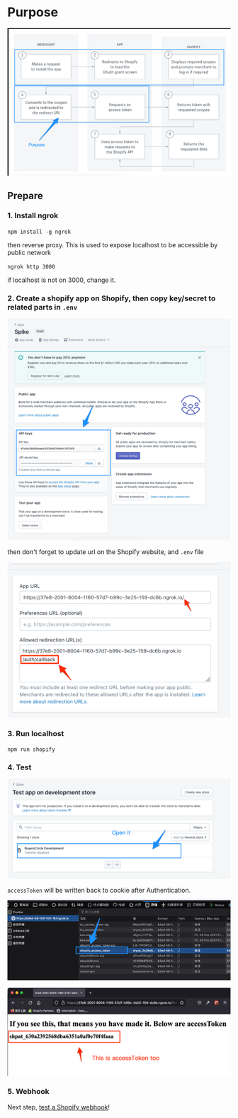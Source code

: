 # Purpose

![screenshot](/target.png)

## Prepare

### 1. Install ngrok

`
npm install -g ngrok
`

then reverse proxy. This is used to expose localhost to be accessible by public network

`ngrok http 3000`

if localhost is not on 3000, change it.


### 2. Create a shopify app on Shopify, then copy key/secret to related parts in `.env`

![screenshot](/key-secret.png)

then don't forget to update url on the Shopify website, and `.env` file

![screenshot](/ngrok.png)

### 3. Run localhost

`npm run shopify`

### 4. Test


![screenshot](/install-app.png)

 `accessToken` will be written back to cookie after Authentication.

![screenshot](/token.png)

![screenshot](/access-token.png)

### 5. Webhook

Next step, [test a Shopify webhook](webhook)!
